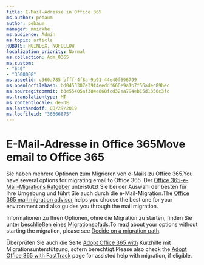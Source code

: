 ```yaml
---
title: E-Mail-Adresse in Office 365
ms.author: pebaum
author: pebaum
manager: mnirkhe
ms.audience: Admin
ms.topic: article
ROBOTS: NOINDEX, NOFOLLOW
localization_priority: Normal
ms.collection: Adm_O365
ms.custom:
- "640"
- "3500008"
ms.assetid: c360a785-bfff-4f8a-9a91-44e40f696799
ms.openlocfilehash: bd0453307e39f4eeddf666e9a1b7f56adec89bec
ms.sourcegitcommit: b3e55405af384e868fcd32ea794eb15d1356c3fc
ms.translationtype: MT
ms.contentlocale: de-DE
ms.lasthandoff: 08/29/2019
ms.locfileid: "36666875"
---
```

# <a name="move-email-to-office-365"></a><span data-ttu-id="1ea36-102">E-Mail-Adresse in Office 365</span><span class="sxs-lookup"><span data-stu-id="1ea36-102">Move email to Office 365</span></span>

<span data-ttu-id="1ea36-103">Sie haben mehrere Optionen zum Migrieren von e-Mails zu Office 365.</span><span class="sxs-lookup"><span data-stu-id="1ea36-103">You have several options for migrating email to Office 365.</span></span> <span data-ttu-id="1ea36-104">Der [Office 365-e-Mail-Migrations Ratgeber](https://aka.ms/alchemyinsight-mailmigrationadvisor) unterstützt Sie bei der Auswahl der besten für Ihre Umgebung und führt Sie auch durch die e-Mail-Migration.</span><span class="sxs-lookup"><span data-stu-id="1ea36-104">The [Office 365 mail migration advisor](https://aka.ms/alchemyinsight-mailmigrationadvisor) helps you choose the best one for your environment and also guides you through the mail migration.</span></span>
  
<span data-ttu-id="1ea36-105">Informationen zu Ihren Optionen, ohne die Migration zu starten, finden Sie unter [beschließen eines Migrationspfads](https://docs.microsoft.com/Exchange/mailbox-migration/decide-on-a-migration-path).</span><span class="sxs-lookup"><span data-stu-id="1ea36-105">To read about your options without starting the migration, please see [Decide on a migration path](https://docs.microsoft.com/Exchange/mailbox-migration/decide-on-a-migration-path).</span></span>

<span data-ttu-id="1ea36-106">Überprüfen Sie auch die Seite [Adopt Office 365 with](https://www.microsoft.com/fasttrack/microsoft-365/office-365) Kurzhilfe mit Migrationsunterstützung, sofern berechtigt.</span><span class="sxs-lookup"><span data-stu-id="1ea36-106">Please also check the [Adopt Office 365 with FastTrack](https://www.microsoft.com/fasttrack/microsoft-365/office-365) page for assisted help with migration, if eligible.</span></span>
  